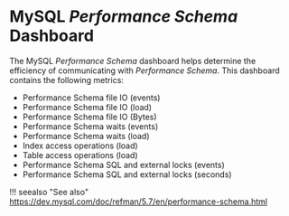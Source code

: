 # MySQL *Performance Schema*  Dashboard

The MySQL *Performance Schema* dashboard helps determine the efficiency of communicating with *Performance Schema*. This dashboard contains the following metrics:

- Performance Schema file IO (events)
- Performance Schema file IO (load)
- Performance Schema file IO (Bytes)
- Performance Schema waits (events)
- Performance Schema waits (load)
- Index access operations (load)
- Table access operations (load)
- Performance Schema SQL and external locks (events)
- Performance Schema SQL and external locks (seconds)

!!! seealso "See also"
    <https://dev.mysql.com/doc/refman/5.7/en/performance-schema.html>
